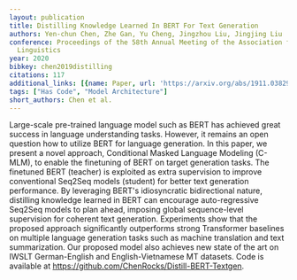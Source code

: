 ```yaml
---
layout: publication
title: Distilling Knowledge Learned In BERT For Text Generation
authors: Yen-chun Chen, Zhe Gan, Yu Cheng, Jingzhou Liu, Jingjing Liu
conference: Proceedings of the 58th Annual Meeting of the Association for Computational
  Linguistics
year: 2020
bibkey: chen2019distilling
citations: 117
additional_links: [{name: Paper, url: 'https://arxiv.org/abs/1911.03829'}]
tags: ["Has Code", "Model Architecture"]
short_authors: Chen et al.
---
```

Large-scale pre-trained language model such as BERT has achieved great
success in language understanding tasks. However, it remains an open question
how to utilize BERT for language generation. In this paper, we present a novel
approach, Conditional Masked Language Modeling (C-MLM), to enable the
finetuning of BERT on target generation tasks. The finetuned BERT (teacher) is
exploited as extra supervision to improve conventional Seq2Seq models (student)
for better text generation performance. By leveraging BERT's idiosyncratic
bidirectional nature, distilling knowledge learned in BERT can encourage
auto-regressive Seq2Seq models to plan ahead, imposing global sequence-level
supervision for coherent text generation. Experiments show that the proposed
approach significantly outperforms strong Transformer baselines on multiple
language generation tasks such as machine translation and text summarization.
Our proposed model also achieves new state of the art on IWSLT German-English
and English-Vietnamese MT datasets. Code is available at
https://github.com/ChenRocks/Distill-BERT-Textgen.